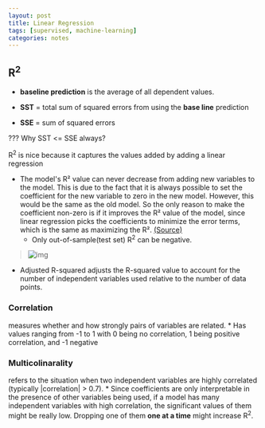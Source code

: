 ```yaml
---
layout: post
title: Linear Regression
tags: [supervised, machine-learning]
categories: notes
---
```


## R<sup>2</sup>

* **baseline prediction** is the average of all dependent values.

* **SST** = total sum of squared errors
from using the **base line** prediction

* **SSE** = sum of squared errors

??? Why SST <= SSE always? 

R<sup>2</sup> is nice because it captures the values added by adding a linear regression
 
* The model's R² value can never decrease from adding new variables to the model. This is due to the fact that it is always possible to set the coefficient for the new variable to zero in the new model. However, this would be the same as the old model. So the only reason to make the coefficient non-zero is if it improves the R² value of the model, since linear regression picks the coefficients to minimize the error terms, which is the same as maximizing the R². [(Source)][1]
    * Only out-of-sample(test set) R<sup>2</sup> can be negative.

> ![img](../../img/post-img/supervised/lin-reg/1.png)

* Adjusted R-squared adjusts the R-squared value to account for the number of independent variables used relative to the number of data points.

### Correlation
measures whether and how strongly pairs of variables are related.
    * Has values ranging from -1 to 1 with 0 being no correlation, 1 being positive correlation, and -1 negative

### Multicolinarality
refers to the situation when two independent variables are highly correlated (typically |correlation| > 0.7).
    * Since coefficients are only interpretable in the presence of other variables being used, if a model has many independent variables with high correlation, the significant values of them might be really low. Dropping one of them **one at a time** might increase R<sup>2</sup>. 

[1]: https://www.edx.org/course/analytics-edge-mitx-15-071x-3